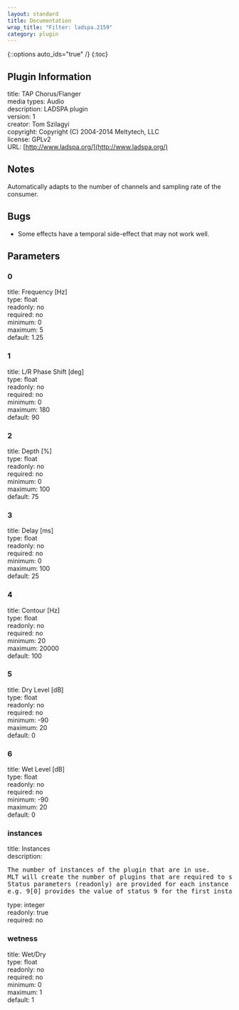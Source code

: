 ```yaml
---
layout: standard
title: Documentation
wrap_title: "Filter: ladspa.2159"
category: plugin
---
```

{::options auto_ids="true" /}
{:toc}

## Plugin Information

title: TAP Chorus/Flanger  
media types:
Audio  
description: LADSPA plugin  
version: 1  
creator: Tom Szilagyi  
copyright: Copyright (C) 2004-2014 Meltytech, LLC  
license: GPLv2  
URL: [http://www.ladspa.org/](http://www.ladspa.org/)  

## Notes

Automatically adapts to the number of channels and sampling rate of the consumer.
## Bugs

* Some effects have a temporal side-effect that may not work well.

## Parameters

### 0

title: Frequency [Hz]    
type: float  
readonly: no  
required: no  
minimum: 0  
maximum: 5  
default: 1.25  

### 1

title: L/R Phase Shift [deg]    
type: float  
readonly: no  
required: no  
minimum: 0  
maximum: 180  
default: 90  

### 2

title: Depth [%]    
type: float  
readonly: no  
required: no  
minimum: 0  
maximum: 100  
default: 75  

### 3

title: Delay [ms]    
type: float  
readonly: no  
required: no  
minimum: 0  
maximum: 100  
default: 25  

### 4

title: Contour [Hz]    
type: float  
readonly: no  
required: no  
minimum: 20  
maximum: 20000  
default: 100  

### 5

title: Dry Level [dB]    
type: float  
readonly: no  
required: no  
minimum: -90  
maximum: 20  
default: 0  

### 6

title: Wet Level [dB]    
type: float  
readonly: no  
required: no  
minimum: -90  
maximum: 20  
default: 0  

### instances

title: Instances    
description:
<pre>
The number of instances of the plugin that are in use.
MLT will create the number of plugins that are required to support the number of audio channels.
Status parameters (readonly) are provided for each instance and are accessed by specifying the instance number after the identifier (starting at zero).
e.g. 9[0] provides the value of status 9 for the first instance.
</pre>
type: integer  
readonly: true  
required: no  

### wetness

title: Wet/Dry    
type: float  
readonly: no  
required: no  
minimum: 0  
maximum: 1  
default: 1  


